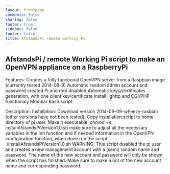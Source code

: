 ```yaml
---
layout: frontpage
comments: false
sharing: false
footer: true
sidebar: false
footer: false
title: AfstandsPi remote working Pi
---
```

## AfstandsPi / remote Working Pi script to make an OpenVPN appliance on a RaspberryPi

Features:
Creates a fully functional OpenVPN server from a Raspbian image (currently tested 2014-09-9)
Automatic random admin account and password created
Pi and root disabled
Automatic keys/certificates generation, with one client key/certificate
Install lighttp and CGI/PHP functionaly 
Modular Bash script

Description:
Installation:
Download version 2014-09-09-wheezy-rasbian (other versions have not been tested).
Copy installation script to home directory of pi user. Make it executable:
chmod +x installAfstandsPiVersion1.0.sh
make sure to adjust all the necessary variables in the init function and if needed information in the
OpenVPN configuration function, when done run the script:
./installAfstandsPiVersion1.0.sh
WARNING: This script disabled the pi user and creates a new management account with a (semi) random name and 
password. The name of the new account and password will only be shown when the script has finished. Make sure
to make a not of the new account name and corresponding password.

